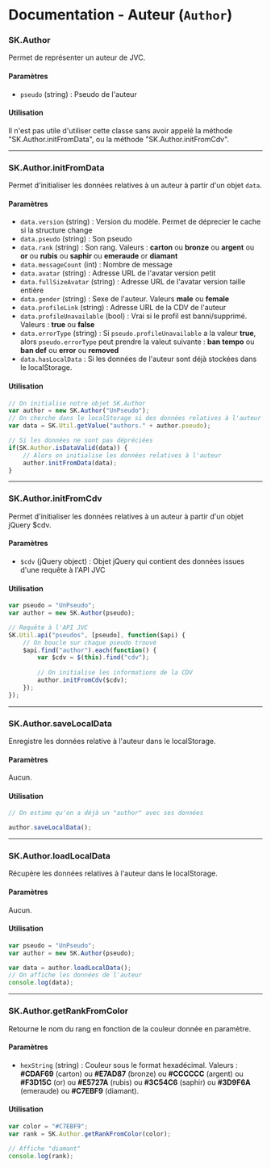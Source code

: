 Documentation - Auteur (`Author`)
=================================

### SK.Author 
Permet de représenter un auteur de JVC.

#### Paramètres
* `pseudo` (string) : Pseudo de l'auteur

#### Utilisation
Il n'est pas utile d'utiliser cette classe sans avoir appelé la méthode "SK.Author.initFromData", ou la méthode "SK.Author.initFromCdv".

----

### SK.Author.initFromData
Permet d'initialiser les données relatives à un auteur à partir d'un objet `data`.

#### Paramètres
* `data.version` (string) : Version du modèle. Permet de déprecier le cache si la structure change
* `data.pseudo` (string) : Son pseudo  
* `data.rank` (string) : Son rang. Valeurs : **carton** ou **bronze** ou **argent** ou **or** ou **rubis** ou **saphir** ou **emeraude** or **diamant**
* `data.messageCount` (int) : Nombre de message  
* `data.avatar` (string) : Adresse URL de l'avatar version petit 
* `data.fullSizeAvatar` (string) : Adresse URL de l'avatar version taille entière  
* `data.gender` (string) :  Sexe de l'auteur. Valeurs **male** ou **female**  
* `data.profileLink` (string) : Adresse URL de la CDV de l'auteur  
* `data.profileUnavailable` (bool) : Vrai si le profil est banni/supprimé. Valeurs : **true** ou **false**  
* `data.errorType` (string) : Si `pseudo.profileUnavailable` a la valeur **true**, alors ``pseudo.errorType`` peut prendre la valeut suivante : **ban tempo** ou **ban def** ou **error** ou **removed**
* `data.hasLocalData` : Si les données de l'auteur sont déjà stockées dans le localStorage.

#### Utilisation
```javascript
// On initialise notre objet SK.Author
var author = new SK.Author("UnPseudo");
// On cherche dans le localStorage si des données relatives à l'auteur sont présentes
var data = SK.Util.getValue("authors." + author.pseudo);

// Si les données ne sont pas dépréciées
if(SK.Author.isDataValid(data)) {
    // Alors on initialise les données relatives à l'auteur
    author.initFromData(data);
}
```

----

### SK.Author.initFromCdv
Permet d'initialiser les données relatives à un auteur à partir d'un objet jQuery $cdv.

#### Paramètres
* `$cdv` (jQuery object) : Objet jQuery qui contient des données issues d'une requête à l'API JVC 

#### Utilisation
```javascript
var pseudo = "UnPseudo";
var author = new SK.Author(pseudo);

// Requête à l'API JVC
SK.Util.api("pseudos", [pseudo], function($api) {
    // On boucle sur chaque pseudo trouvé
    $api.find("author").each(function() {
        var $cdv = $(this).find("cdv");
        
        // On initialise les informations de la CDV
        author.initFromCdv($cdv);
    });
});
```

----

### SK.Author.saveLocalData
Enregistre les données relative à l'auteur dans le localStorage.

#### Paramètres
Aucun.

#### Utilisation
```javascript
// On estime qu'on a déjà un "author" avec ses données

author.saveLocalData();
```

----

### SK.Author.loadLocalData
Récupère les données relatives à l'auteur dans le localStorage.

#### Paramètres
Aucun.

#### Utilisation
```javascript
var pseudo = "UnPseudo";
var author = new SK.Author(pseudo); 

var data = author.loadLocalData();
// On affiche les données de l'auteur
console.log(data);
```

----

### SK.Author.getRankFromColor
Retourne le nom du rang en fonction de la couleur donnée en paramètre.

#### Paramètres
* `hexString` (string) : Couleur sous le format hexadécimal. Valeurs : **#CDAF69** (carton) ou **#E7AD87** (bronze) ou **#CCCCCC** (argent) ou **#F3D15C** (or) ou **#E5727A** (rubis) ou **#3C54C6** (saphir) ou **#3D9F6A** (emeraude) ou **#C7EBF9** (diamant).

#### Utilisation
```javascript
var color = "#C7EBF9";
var rank = SK.Author.getRankFromColor(color);

// Affiche "diamant"
console.log(rank);
```
